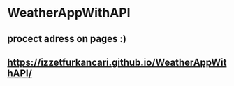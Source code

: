 # WeatherAppWithAPI
## procect adress on pages :)
## https://izzetfurkancari.github.io/WeatherAppWithAPI/
